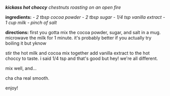 ***kickass hot choccy***
*chestnuts roasting on an open fire*

**ingredients:**
*- 2 tbsp cocoa powder*
*- 2 tbsp sugar*
*- 1/4 tsp vanilla extract*
*- 1 cup milk*
*- pinch of salt*

**directions:**
first you gotta mix the cocoa powder, sugar, and salt in a mug. microwave the milk for 1 minute. it's probably better if you actually try boiling it but yknow

stir the hot milk and cocoa mix together add vanilla extract to the hot choccy to taste. i said 1/4 tsp and that's good but hey! we're all different.

mix well, and...

cha cha real smooth.

enjoy!

<!-- LET'S GO TO WORK! -->
